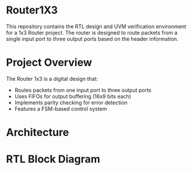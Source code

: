 # Router1X3

This repository contains the RTL design and UVM verification environment for a 1x3 Router project. The router is designed to route packets from a single input port to three output ports based on the header information.

 # Project Overview

The Router 1x3 is a digital design that:

 - Routes packets from one input port to three output ports
 - Uses FIFOs for output buffering (16x9 bits each)
 - Implements parity checking for error detection
 -  Features a FSM-based control system

# Architecture
# RTL Block Diagram
